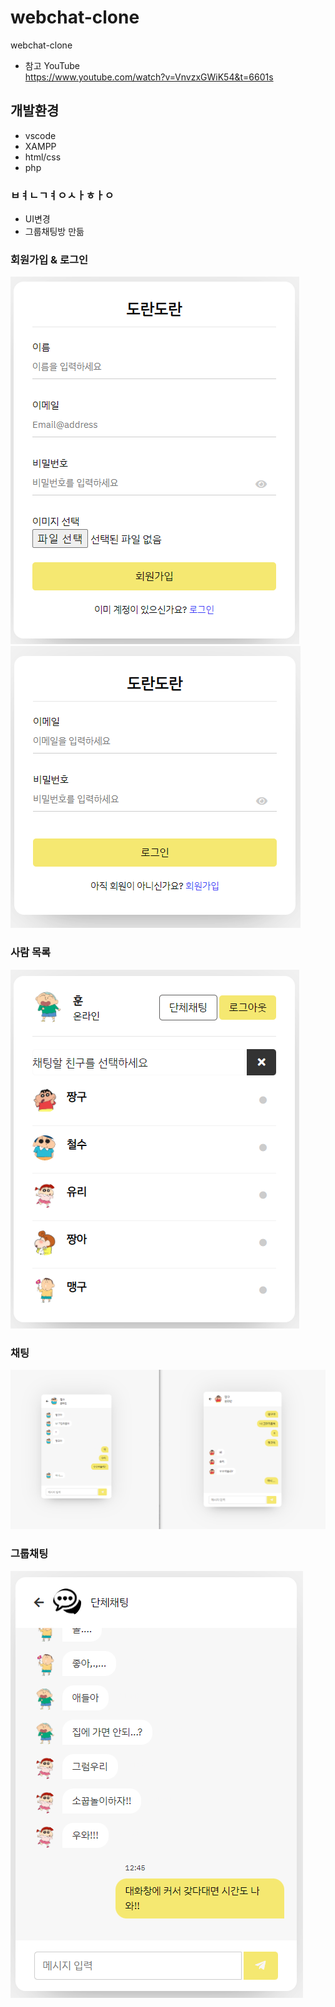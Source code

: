 # webchat-clone
webchat-clone
- 참고 YouTube   
https://www.youtube.com/watch?v=VnvzxGWiK54&t=6601s


## 개발환경
- vscode
- XAMPP
- html/css
- php

### ㅂㅕㄴㄱㅕㅇㅅㅏㅎㅏㅇ
- UI변경
- 그룹채팅방 만듦

### 회원가입 & 로그인
![](./php/images/signup.png) ![](./php/images/login.png) 

### 사람 목록
![](./php/images/list.png)

### 채팅
![](./php/images/chat.png)

### 그룹채팅
![](./php/images/group-chat.png)
